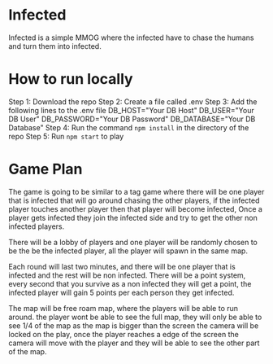 # Infected

Infected is a simple MMOG where the infected have to chase the humans and turn them into infected.

# How to run locally

Step 1: Download the repo
Step 2: Create a file called .env
Step 3: Add the following lines to the .env file
DB_HOST="Your DB Host"
DB_USER="Your DB User"
DB_PASSWORD="Your DB Password"
DB_DATABASE="Your DB Database"
Step 4: Run the command `npm install` in the directory of the repo
Step 5: Run `npm start` to play

# Game Plan

The game is going to be similar to a tag game where there will be one player that is infected that will go around chasing the other players, if the infected player touches another player then that player will become infected, Once a player gets infected they join the infected side and try to get the other non infected players. 

There will be a lobby of players and one player will be randomly chosen to be the be the infected player, all the player will spawn in the same map.

Each round will last two minutes, and there will be one player that is infected and the rest will be non infected.
There will be a point system, every second that you survive as a non infected they will get a point, the infected player will gain 5 points per each person they get infected.

The map will be free roam map, where the players will be able to run around. the player wont be able to see the full map, they will only be able to see 1/4 of the map as the map is bigger than the screen the camera will be locked on the play, once the player reaches a edge of the screen the camera will move with the player and they will be able to see the other part of the map.

